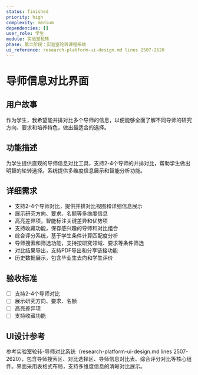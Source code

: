 ```yaml
---
status: finished
priority: high
complexity: medium
dependencies: []
user_role: 学生
module: 实验室轮转
phase: 第二阶段：实验室轮转课程系统
ui_reference: research-platform-ui-design.md lines 2507-2620
---
```


# 导师信息对比界面

## 用户故事
作为学生，我希望能并排对比多个导师的信息，以便能够全面了解不同导师的研究方向、要求和培养特色，做出最适合的选择。

## 功能描述
为学生提供直观的导师信息对比工具，支持2-4个导师的并排对比，帮助学生做出明智的轮转选择。系统提供多维度信息展示和智能分析功能。

## 详细需求
- 支持2-4个导师对比，提供并排对比视图和详细信息展示
- 展示研究方向、要求、名额等多维度信息
- 高亮差异项，智能标注关键差异和优势项
- 支持收藏功能，保存感兴趣的导师和对比组合
- 综合评分系统，基于学生条件计算匹配度分析
- 导师搜索和筛选功能，支持按研究领域、要求等条件筛选
- 对比结果导出，支持PDF导出和分享链接功能
- 历史数据展示，包含毕业生去向和学生评价

## 验收标准
- [ ] 支持2-4个导师对比
- [ ] 展示研究方向、要求、名额
- [ ] 高亮差异项
- [ ] 支持收藏功能

## UI设计参考
参考实验室轮转-导师对比系统（research-platform-ui-design.md lines 2507-2620），包含导师搜索区、对比选择区、导师信息对比表、综合评分对比等核心组件。界面采用表格式布局，支持多维度信息的清晰对比展示。
